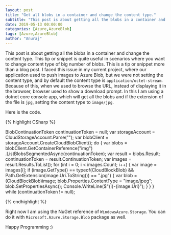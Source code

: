 ```yaml
---
layout: post
title: "Get all blobs in a container and change the content type."
subtitle: "This post is about getting all the blobs in a container and change the content type. This tip or snippet is quite useful in scenarios where you want to change content type of big number of blobs."
date: 2019-05-13 00:00:00
categories: [Azure,AzureBlob]
tags: [Azure,AzureBlob]
author: "Anuraj"
---
```

This post is about getting all the blobs in a container and change the content type. This tip or snippet is quite useful in scenarios where you want to change content type of big number of blobs. This is a tip or snippet more than a blog post. I faced this issue in my current project, where our application used to push images to Azure Blob, but we were not setting the content type, and by default the content type is `application/octet-stream`. Because of this, when we used to browse the URL, instead of displaying it in the browser, browser used to show a download prompt. In this I am using a dotnet core console app, which will get all the blobs and if the extension of the file is `jpg`, setting the content type to `image/jpg`.

Here is the code.

{% highlight CSharp %}

BlobContinuationToken continuationToken = null;
var storageAccount = CloudStorageAccount.Parse("<Connection String>");
var blobClient = storageAccount.CreateCloudBlobClient();
do
{
    var blobs = blobClient.GetContainerReference("img")
        .ListBlobsSegmentedAsync(continuationToken);
    var result = blobs.Result;
    continuationToken = result.ContinuationToken;
    var images = result.Results.ToList();
    for (int i = 0; i < images.Count; i++)
    {
        var image = images[i];
        if (image.GetType() == typeof(CloudBlockBlob)
            && Path.GetExtension(image.Uri.ToString()) == ".jpg")
        {
            var blob = (CloudBlockBlob)image;
            blob.Properties.ContentType = "image/jpeg";
            blob.SetPropertiesAsync();
            Console.WriteLine($"{i}-{image.Uri}");
        }
    }
} while (continuationToken != null);

{% endhighlight %}

Right now I am using the NuGet reference of `WindowsAzure.Storage`. You can do it with `Microsoft.Azure.Storage.Blob` package as well.

Happy Programming :)